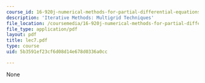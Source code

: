 ```yaml
---
course_id: 16-920j-numerical-methods-for-partial-differential-equations-sma-5212-spring-2003
description: 'Iterative Methods: Multigrid Techniques'
file_location: /coursemedia/16-920j-numerical-methods-for-partial-differential-equations-sma-5212-spring-2003/5b3591ef23cf6d08d14e678d0336a0cc_lec7.pdf
file_type: application/pdf
layout: pdf
title: lec7.pdf
type: course
uid: 5b3591ef23cf6d08d14e678d0336a0cc

---
```

None